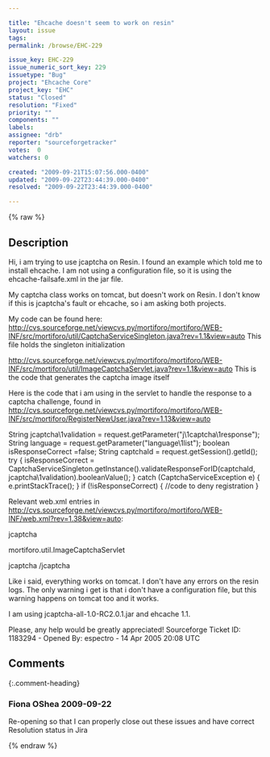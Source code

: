 ```yaml
---

title: "Ehcache doesn't seem to work on resin"
layout: issue
tags: 
permalink: /browse/EHC-229

issue_key: EHC-229
issue_numeric_sort_key: 229
issuetype: "Bug"
project: "Ehcache Core"
project_key: "EHC"
status: "Closed"
resolution: "Fixed"
priority: ""
components: ""
labels: 
assignee: "drb"
reporter: "sourceforgetracker"
votes:  0
watchers: 0

created: "2009-09-21T15:07:56.000-0400"
updated: "2009-09-22T23:44:39.000-0400"
resolved: "2009-09-22T23:44:39.000-0400"

---
```




{% raw %}



## Description

<div markdown="1" class="description">

Hi, i am trying to use jcaptcha on Resin. I found an
example which told me to install ehcache. I am not
using a configuration file, so it is using the
ehcache-failsafe.xml in the jar file.

My captcha class works on tomcat, but doesn't work on
Resin. I don't know if this is jcaptcha's fault or
ehcache, so i am asking both projects.

My code can be found here:
http://cvs.sourceforge.net/viewcvs.py/mortiforo/mortiforo/WEB-INF/src/mortiforo/util/CaptchaServiceSingleton.java?rev=1.1&view=auto
This file holds the singleton initialization

http://cvs.sourceforge.net/viewcvs.py/mortiforo/mortiforo/WEB-INF/src/mortiforo/util/ImageCaptchaServlet.java?rev=1.1&view=auto
This is the code that generates the captcha image itself

Here is the code that i am using in the servlet to
handle the response to a captcha challenge, found in
http://cvs.sourceforge.net/viewcvs.py/mortiforo/mortiforo/WEB-INF/src/mortiforo/RegisterNewUser.java?rev=1.13&view=auto

String jcaptcha\1validation =
request.getParameter("j\1captcha\1response");
        String language =
request.getParameter("language\1list");
        boolean isResponseCorrect =false;
        String captchaId = request.getSession().getId();
        try {
             isResponseCorrect =
CaptchaServiceSingleton.getInstance().validateResponseForID(captchaId,
                     jcaptcha\1validation).booleanValue();
         } catch (CaptchaServiceException e) {
              e.printStackTrace(); 
        }
         if (!isResponseCorrect) {
             //code to deny registration
         }

Relevant web.xml entries in
http://cvs.sourceforge.net/viewcvs.py/mortiforo/mortiforo/WEB-INF/web.xml?rev=1.38&view=auto:

 <servlet>
        <servlet-name>jcaptcha</servlet-name>
       
<servlet-class>mortiforo.util.ImageCaptchaServlet</servlet-class>
    </servlet>

 <servlet-mapping>
        <servlet-name>jcaptcha</servlet-name>
        <url-pattern>/jcaptcha</url-pattern>
    </servlet-mapping>

Like i said, everything works on tomcat. I don't have
any errors on the resin logs. The only warning i get is
that i don't have a configuration file, but this
warning happens on tomcat too and it works. 

I am using jcaptcha-all-1.0-RC2.0.1.jar and ehcache 1.1.

Please, any help would be greatly appreciated!
Sourceforge Ticket ID: 1183294 - Opened By: espectro - 14 Apr 2005 20:08 UTC

</div>

## Comments


{:.comment-heading}
### **Fiona OShea** <span class="date">2009-09-22</span>

<div markdown="1" class="comment">

Re-opening so that I can properly close out these issues and have correct Resolution status in Jira

</div>



{% endraw %}
